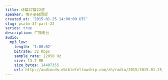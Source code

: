 ```yaml
---
title: 诗篇37篇22讲
speaker: 电子圣经团契
created_at: '2015-01-25 14:00:00 UTC'
slug: psalm-37-part-22
series: true
description: 广播电台
audio:
  mp3_low:
    length: '1:00:02'
    bitrate: 32 Kbps
    sample_rate: 22050 Hz
    size: 13.7 MB
    size_bytes: 14407355
    url: http://audiocdn.ebiblefellowship.com/zh/radio/2015/2015.01.25_EBF_-_Psalm_37_Part_22.mp3
---
```


